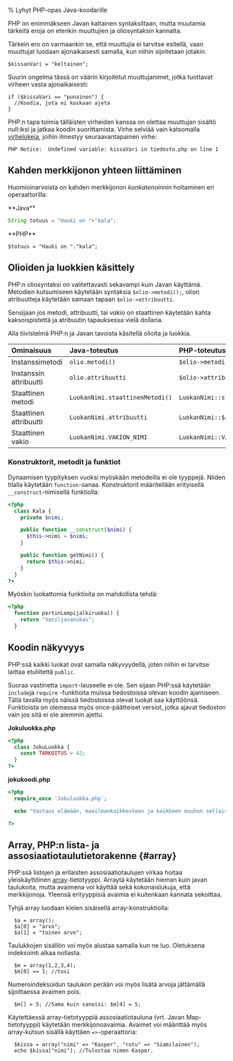 % Lyhyt PHP-opas Java-koodarille
<!-- tags: viikko2-usefull,viikko3-php-usefull,viikko4-php-usefull -->

PHP on enimmäkseen Javan kaltainen syntaksiltaan, mutta muutamia tärkeitä eroja on etenkin muuttujien ja oliosyntaksin kannalta.

Tärkein ero on varmaankin se, että muuttujia ei tarvitse
esitellä, vaan muuttujat luodaan ajonaikaisesti samalla, kun niihin sijoitetaan jotakin.

~~~inlinephp
$kissanVari = "keltainen";
~~~

Suurin ongelma tässä on väärin kirjoitetut muuttujanimet, jotka 
tuottavat virheen vasta ajonaikaisesti:

~~~inlinephp
if ($kissaVari == "punainen") {
  //Koodia, jota ei koskaan ajeta
}
~~~

PHP:n tapa toimia tälläisten virheiden kanssa on olettaa muuttujan sisältö
null:iksi ja jatkaa koodin suorittamista. Virhe selviää
vain katsomalla [virhelokeja](php-virheet.html),
joihin ilmestyy seuraavantapainen virhe:

~~~ 
PHP Notice:  Undefined variable: kissaVari in tiedosto.php on line 1
~~~

## Kahden merkkijonon yhteen liittäminen

Huomioinarvoista on kahden merkkijonon *konkatenoinnin*
hoitaminen eri operaattorilla:

<sidebyside>
<column>
**Java**

~~~java
String totuus = "Hauki on "+"kala";
~~~
</column>
<column>
**PHP**

~~~inlinephp
$totuus = "Hauki on "."kala";
~~~
</column>
</sidebyside>

## Olioiden ja luokkien käsittely

PHP:n oliosyntaksi on valitettavasti sekavampi kuin Javan käyttämä.
Metodien kutsumiseen käytetään syntaksia 
`$olio->metodi();`,
olion atribuutteja käytetään samaan tapaan `$olio->attribuutti`.

Sensijaan jos metodi, attribuutti, tai *vakio* on 
staattinen käytetään kahta kaksoispistettä ja atribuutin tapauksessa
vielä dollaria. 

Alla tiivistelmä PHP:n ja Javan tavoista käsitellä olioita ja luokkia.

|Ominaisuus|Java-toteutus|PHP-toteutus|
|:------|:-----|:-----|
|Instanssimetodi     |`olio.metodi()`|`$olio->metodi()`|
|Instanssin attribuutti|`olio.attribuutti`|`$olio->attribuutti`|
|Staattinen metodi     |`LuokanNimi.staattinenMetodi()`|`LuokanNimi::staattinenMetodi()`|
|Staattinen attribuutti|`LuokanNimi.attribuutti`|`LuokanNimi::$attribuutti`|
|Staattinen vakio      |`LuokanNimi.VAKION_NIMI`|`LuokanNimi::VAKION_NIMI`|

### Konstruktorit, metodit ja funktiot

Dynaamisen tyypityksen vuoksi myöskään metodeilla ei ole tyyppejä.
Niiden tilalla käytetään `function`-sanaa.
Konstruktorit määritellään erityisellä `__construct`-nimisellä funktiolla:

~~~php
<?php
  class Kala {
    private $nimi;

    public function __construct($nimi) {
      $this->nimi = $nimi;
    }

    public function getNimi() {
      return $this->nimi;
    }
  }
?>
~~~

Myöskin luokattomia funktioita on mahdollista tehdä:

~~~php
<?php
  function pertinLempijalkiruoka() {
    return "Vaniljavanukas";
  }
~~~


## Koodin näkyvyys

PHP:ssä kaikki luokat ovat samalla
näkyvyydellä, joten niihin ei tarvitse laittaa etuliitettä `public`.

Suoraa vastinetta `import`-lauseelle ei ole. Sen sijaan PHP:ssä käytetään
`include`ja `require` -funktioita muissa tiedostoissa olevan koodin ajamiseen.
Tällä tavalla myös näissä tiedostoissa olevat luokat saa käyttöönsä.
Funktioista on olemassa myös once-päätteiset versiot, jotka
ajavat tiedoston vain jos sitä ei ole aiemmin ajettu.

**Jokuluokka.php**

~~~php
<?php
  class JokuLuokka {
    const TARKOITUS = 42;
  }
?>
~~~

**jokukoodi.php**

~~~php
<?php
  require_once 'Jokuluokka.php';

  echo "Vastaus elämään, maailmankaikkeuteen ja kaikkeen muuhun sellaiseen on ".JokuLuokka::TARKOITUS;

?>
~~~

## Array, PHP:n lista- ja assosiaatiotaulutietorakenne {#array}

PHP:ssä listojen ja erilaisten assosiaatiotaulujen virkaa hoitaa yleiskäyttöinen
[array](http://php.net/manual/en/language.types.array.php)-tietotyyppi.
Arraytä käytetään hieman kuin javan taulukoita, mutta avaimena voi käyttää sekä kokonaislukuja, että merkkijonoja.
Yleensä erityyppisiä avaimia ei kuitenkaan kannata sekoittaa. 

Tyhjä array luodaan kielen sisäisellä array-konstruktiolla:

~~~inlinephp
  $a = array();
  $a[0] = "arvo";
  $a[1] = "toinen arvo";
~~~

Taulukkojen sisällön voi myös alustaa samalla kun ne luo. 
Oletuksena indeksointi alkaa nollasta.

~~~inlinephp
  $m = array(1,2,3,4);
  $m[0] == 1; //tosi
~~~

Numeroindeksoidun taulukon perään voi myös lisätä arvoja jättämällä sijoittaessa avaimen pois.

~~~inlinephp
  $m[] = 5; //Sama kuin sanoisi: $m[4] = 5;
~~~

Käytettäessä array-tietotyyppiä assosiaatiotauluna (vrt. Javan Map-tietotyyppi)
käytetään merkkijonoavaimia.
Avaimet voi määrittää myös array-kutsun sisällä käyttäen `=>`-operaattoria:

~~~inlinephp
  $kissa = array("nimi" => "Kasper", "rotu" => "Siamilainen");
  echo $kissa["nimi"]; //Tulostaa nimen Kasper.
~~~
